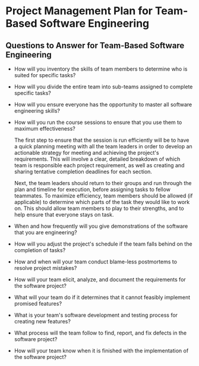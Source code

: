 # Project Management Plan for Team-Based Software Engineering

## Questions to Answer for Team-Based Software Engineering

- How will you inventory the skills of team members to determine who is
  suited for specific tasks?

- How will you divide the entire team into sub-teams assigned to complete
  specific tasks?

- How will you ensure everyone has the opportunity to master all software
  engineering skills?

- How will you run the course sessions to ensure that you use them
  to maximum effectiveness?

  The first step to ensure that the session is run efficiently will be to
  have a quick planning meeting with all the team leaders in order to develop
  an actionable strategy for meeting and achieving the project's requirements.
  This will involve a clear, detailed breakdown of which team is responsible
  each project requirement, as well as creating and sharing tentative
  completion deadlines for each section.

  Next, the team leaders should return to their groups and run through the plan and
  timeline for execution, before assigning tasks to fellow teammates. To maximize
  efficiency, team members should be allowed (if applicable) to determine which parts
  of the task they would like to work on. This should allow team members to
  play to their strengths, and to help ensure that everyone stays on task.

- When and how frequently will you give demonstrations of the software that
  you are engineering?

- How will you adjust the project's schedule if the team falls behind on the
  completion of tasks?

- How and when will your team conduct blame-less postmortems to resolve
  project mistakes?

- How will your team elicit, analyze, and document the requirements for the
  software project?

- What will your team do if it determines that it cannot feasibly implement
  promised features?

- What is your team's software development and testing process for creating
  new features?

- What process will the team follow to find, report, and fix defects in the
  software project?

- How will your team know when it is finished with the implementation of the
  software project?
